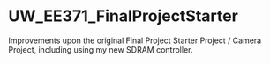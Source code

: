 # UW_EE371_FinalProjectStarter
Improvements upon the original Final Project Starter Project / Camera Project, including using my new SDRAM controller.
